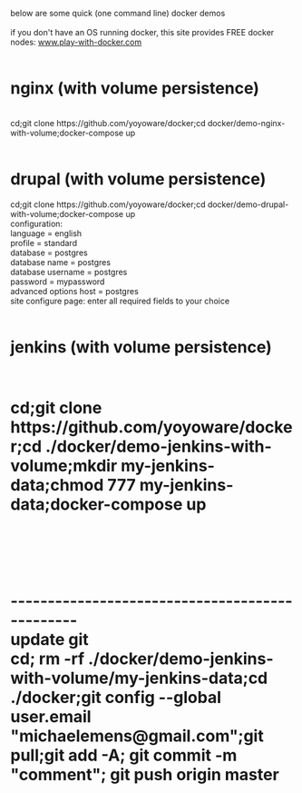 below are some quick (one command line) docker demos<br>
<br>
if you don't have an OS running docker, this site provides FREE docker nodes: www.play-with-docker.com<br>
<br>
<h1>nginx (with volume persistence)</h1><br>
cd;git clone https://github.com/yoyoware/docker;cd docker/demo-nginx-with-volume;docker-compose up<br>
<br>
<h1>drupal (with volume persistence)</h1>cd;git clone https://github.com/yoyoware/docker;cd docker/demo-drupal-with-volume;docker-compose up</b><br>
configuration:<br>
language = english<br>
profile = standard<br>
database = postgres<br>
database name = postgres<br>
database username = postgres<br>
password = mypassword<br>
advanced options host = postgres<br>
site configure page: enter all required fields to your choice<br>
<br>
<h1>jenkins (with volume persistence)<h1><br>
cd;git clone https://github.com/yoyoware/docker;cd ./docker/demo-jenkins-with-volume;mkdir my-jenkins-data;chmod 777 my-jenkins-data;docker-compose up<br>
<br>
<br>
<br>
<br>
-----------------------------------------------<br>
update git<br>
<b>cd; rm -rf ./docker/demo-jenkins-with-volume/my-jenkins-data;cd ./docker;git config --global user.email "michaelemens@gmail.com";git pull;git add -A; git commit -m "comment"; git push origin master</b><br>




